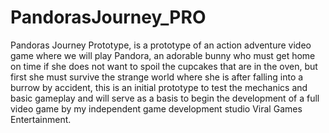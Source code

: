 # PandorasJourney_PRO
 Pandoras Journey Prototype, is a prototype of an action adventure video game where we will play Pandora, an adorable bunny who must get home on time if she does not want to spoil the cupcakes that are in the oven, but first she must survive the strange world where she is after falling into a burrow by accident, this is an initial prototype to test the mechanics and basic gameplay and will serve as a basis to begin the development of a full video game by my independent game development studio Viral Games Entertainment.

